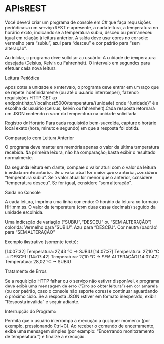 # APIsREST
Você deverá criar um programa de console em C# que faça requisições periódicas a um serviço REST e apresente, a cada leitura, a temperatura no horário exato, indicando se a temperatura subiu, desceu ou permaneceu igual em relação à leitura anterior. A saída deve usar cores no console: vermelho para “subiu”, azul para “desceu” e cor padrão para “sem alteração”.



Ao iniciar, o programa deve solicitar ao usuário: A unidade de temperatura desejada (Celsius, Kelvin ou Fahrenheit).
O intervalo em segundos para efetuar cada nova leitura.

Leitura Periódica

Após obter a unidade e o intervalo, o programa deve entrar em um laço que se repete indefinidamente (ou até o usuário interromper), fazendo requisições HTTP GET ao endpoint:http://localhost:5000/temperatura/{unidade} onde “{unidade}” é a escolha do usuário (celsius, kelvin ou fahrenheit).Cada resposta retornará um JSON contendo o valor da temperatura na unidade solicitada.

Registro de Horário
Para cada requisição bem-sucedida, capture o horário local exato (hora, minuto e segundo) em que a resposta foi obtida.

Comparação com Leitura Anterior

O programa deve manter em memória apenas o valor da última temperatura recebida.
Na primeira leitura, não há comparação; basta exibir o resultado normalmente.

Da segunda leitura em diante, compare o valor atual com o valor da leitura imediatamente anterior: 
Se o valor atual for maior que o anterior, considere “temperatura subiu”.
Se o valor atual for menor que o anterior, considere “temperatura desceu”.
Se for igual, considere “sem alteração”.

Saída no Console

A cada leitura, imprima uma linha contendo:
O horário da leitura no formato HH:mm:ss.
O valor da temperatura (com duas casas decimais) seguido da unidade escolhida.

Uma indicação de variação (“SUBIU”, “DESCEU” ou “SEM ALTERAÇÃO”) colorida:
Vermelho para “SUBIU”.
Azul para “DESCEU”.
Cor neutra (padrão) para “SEM ALTERAÇÃO”.

Exemplo ilustrativo (somente texto):

[14:07:32] Temperatura: 27,43 °C → SUBIU 
[14:07:37] Temperatura: 27,10 °C → DESCEU 
[14:07:42] Temperatura: 27,10 °C → SEM ALTERAÇÃO 
[14:07:47] Temperatura: 28,02 °C → SUBIU

Tratamento de Erros

Se a requisição HTTP falhar ou o serviço não estiver disponível, o programa deve exibir uma mensagem de erro (“Erro ao obter leitura”) em cor amarela (ou cor padrão, caso o console não suporte cores) e continuar aguardando o próximo ciclo.
Se a resposta JSON estiver em formato inesperado, exibir “Resposta inválida” e seguir adiante.

Interrupção do Programa

Permita que o usuário interrompa a execução a qualquer momento (por exemplo, pressionando Ctrl+C).
Ao receber o comando de encerramento, exiba uma mensagem simples (por exemplo: “Encerrando monitoramento de temperatura.”) e finalize a execução.
